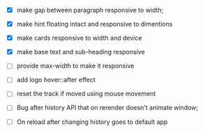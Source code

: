 -[x] make gap between paragraph responsive to width;

-[x] make hint floating intact and responsive to dimentions

-[x] make cards responsive to width and device

-[x] make base text and sub-heading responsive

-[ ] provide max-width to make it responsive

-[ ] add logo hover::after effect

-[ ] reset the track if moved using mouse movement

-[ ] Bug after history API that on rerender doesn't animate window;

-[ ] On reload after changing history goes to default app
